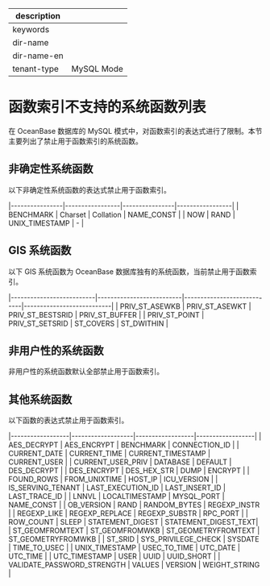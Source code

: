 |description||
|---|---|
|keywords||
|dir-name||
|dir-name-en||
|tenant-type|MySQL Mode|

# 函数索引不支持的系统函数列表

在 OceanBase 数据库的 MySQL 模式中，对函数索引的表达式进行了限制。本节主要列出了禁止用于函数索引的系统函数。

## 非确定性系统函数

以下非确定性系统函数的表达式禁止用于函数索引。

|----------------|-----------------|----------------|-----------------|
| BENCHMARK      | Charset         | Collation      | NAME_CONST    |
| NOW            | RAND            | UNIX_TIMESTAMP | -             |

## GIS 系统函数

以下 GIS 系统函数为 OceanBase 数据库独有的系统函数，当前禁止用于函数索引。

|--------------------------|--------------------------|----------------------------|---------------------------|
| PRIV_ST_ASEWKB     | PRIV_ST_ASEWKT     | PRIV_ST_BESTSRID   | PRIV_ST_BUFFER   |
| PRIV_ST_POINT      | PRIV_ST_SETSRID    | ST_COVERS          | ST_DWITHIN       |

## 非用户性的系统函数

非用户性的系统函数默认全部禁止用于函数索引。

## 其他系统函数

以下函数的表达式禁止用于函数索引。

|------------------|-------------------|------------------|------------------|
| AES_DECRYPT            | AES_ENCRYPT            | BENCHMARK              | CONNECTION_ID        |
| CURRENT_DATE           | CURRENT_TIME           | CURRENT_TIMESTAMP      | CURRENT_USER         |
| CURRENT_USER_PRIV      | DATABASE               | DEFAULT                | DES_DECRYPT          |
| DES_ENCRYPT            | DES_HEX_STR            | DUMP                   | ENCRYPT              |
| FOUND_ROWS             | FROM_UNIXTIME          | HOST_IP                | ICU_VERSION          |
| IS_SERVING_TENANT      | LAST_EXECUTION_ID      | LAST_INSERT_ID         | LAST_TRACE_ID        |
| LNNVL                  | LOCALTIMESTAMP         | MYSQL_PORT             | NAME_CONST           |
| OB_VERSION             | RAND                   | RANDOM_BYTES           | REGEXP_INSTR         |
| REGEXP_LIKE            | REGEXP_REPLACE         | REGEXP_SUBSTR          | RPC_PORT             |
| ROW_COUNT              | SLEEP                  | STATEMENT_DIGEST       | STATEMENT_DIGEST_TEXT|
| ST_GEOMFROMTEXT        | ST_GEOMFROMWKB         | ST_GEOMETRYFROMTEXT    | ST_GEOMETRYFROMWKB   |
| ST_SRID                | SYS_PRIVILEGE_CHECK    | SYSDATE                | TIME_TO_USEC         |
| UNIX_TIMESTAMP         | USEC_TO_TIME           | UTC_DATE               | UTC_TIME             |
| UTC_TIMESTAMP          | USER                   | UUID                   | UUID_SHORT           |
| VALIDATE_PASSWORD_STRENGTH | VALUES             | VERSION                | WEIGHT_STRING        |
